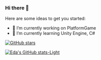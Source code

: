 ### Hi there 👋

Here are some ideas to get you started:
- 🔭 I’m currently working on PlatformGame
- 🌱 I’m currently learning Unity Engine, C#

[![GitHub stars](https://img.shields.io/github/stars/edaagunes/StrapDown.js.svg?style=social&label=Star&maxAge=2592000)](https://GitHub.com/edaagunes/StrapDown.js/stargazers/)

[![Eda's GitHub stats-Light](https://github-readme-stats.vercel.app/api?username=edaagunes&show_icons=true&theme=default#gh-light-mode-only)](https://github.com/edaagunes/github-readme-stats#gh-light-mode-only)


